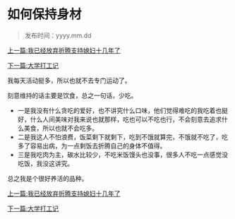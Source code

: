 # 如何保持身材

> 发布时间：yyyy.mm.dd

[上一篇:我已经放弃折腾支持媳妇十几年了](/social/article92)  

[下一篇:大学打工记](/social/article94)      

我每天活动挺多，所以也就不去专门运动了。   

刻意维持的话主要是饮食，总之一句话，少吃。   

* 一是我没有什么贪吃的爱好，也不讲究什么口味，他们觉得难吃的我吃着也挺好，什么人间美味对我来说也就那样，吃也可以不吃也行，不会刻意去追求什么美食，所以也就不会吃多。   
* 二是我这人不怕浪费，饭菜剩下就剩下，吃到不饿就算完，不饿就不吃了，吃多了容易出病，为一点剩饭去折腾自己的身体不值得。  
*  三是我吃肉为主，碳水比较少，不吃米饭馒头也没事，很多人不吃一点感觉没吃饭，我没这讲究。    

总之我是个很好养活的品种。  

[上一篇:我已经放弃折腾支持媳妇十几年了](/social/article92)  

[下一篇:大学打工记](/social/article94)      